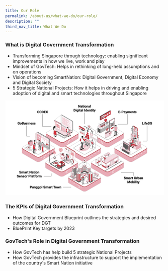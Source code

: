 ```yaml
---
title: Our Role
permalink: /about-us/what-we-do/our-role/
description: ""
third_nav_title: What We Do
---
```

### **What is Digital Government Transformation**

- Transforming Singapore through technology: enabling significant improvements in how we live, work and play
- Mindset of GovTech: Helps in rethinking of long-held assumptions and on operations
- Vision of becoming SmartNation: Digital Government, Digital Economy and Digital Society
- 5 Strategic National Projects: How it helps in driving and enabling adoption of digital and smart technologies throughout Singapore

![](/images/strategic_national_projects.jpg)

### **The KPIs of Digital Government Transformation**
-  How Digital Government Blueprint outlines the strategies and desired outcomes for DGT 
- BluePrint Key targets by 2023 

### **GovTech's Role in Digital Government Transformation**
- How GovTech has help build 5 strategic National Projects
- How GovTech provides the infrastructure to support the implementation of the country's Smart Nation initiative